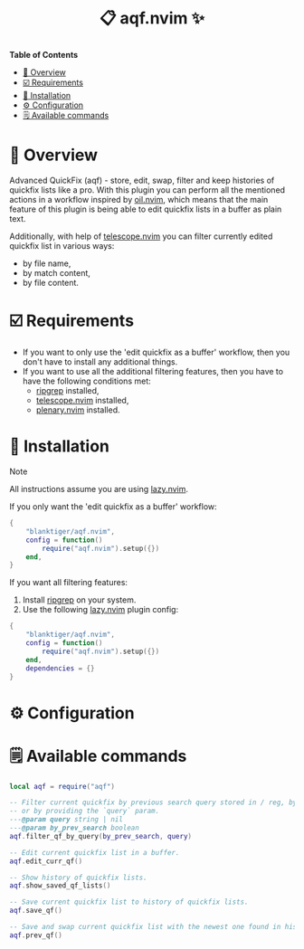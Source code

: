 # <p align="center">📋 aqf.nvim ✨</p>

**Table of Contents**

* [🔭 Overview](#-overview)
* [☑️ Requirements](#️-requirements)
* [🧰 Installation](#-installation)
* [⚙️ Configuration](#️-configuration)
* [🗒️ Available commands](#️-available-commands)

# 🔭 Overview

Advanced QuickFix (aqf) - store, edit, swap, filter and keep histories of quickfix lists like a pro. With this plugin you can perform all the mentioned actions in a workflow inspired by [oil.nvim](https://github.com/stevearc/oil.nvim), which means that the main feature of this plugin is being able to edit quickfix lists in a buffer as plain text.

Additionally, with help of [telescope.nvim](https://github.com/nvim-telescope/telescope.nvim) you can filter currently edited quickfix list in various ways:
- by file name,
- by match content,
- by file content.

# ☑️ Requirements

- If you want to only use the 'edit quickfix as a buffer' workflow, then you don't have to install any additional things.
- If you want to use all the additional filtering features, then you have to have the following conditions met:
    + [ripgrep](https://github.com/BurntSushi/ripgrep) installed,
    + [telescope.nvim](https://github.com/nvim-telescope/telescope.nvim) installed,
    + [plenary.nvim](https://github.com/nvim-lua/plenary.nvim) installed.

# 🧰 Installation

> [!NOTE]
> All instructions assume you are using [lazy.nvim](https://github.com/folke/lazy.nvim).

If you only want the 'edit quickfix as a buffer' workflow:

```lua
{
    "blanktiger/aqf.nvim",
    config = function()
        require("aqf.nvim").setup({})
    end,
}
```

If you want all filtering features:

1. Install [ripgrep](https://github.com/BurntSushi/ripgrep) on your system.
2. Use the following [lazy.nvim](https://github.com/folke/lazy.nvim) plugin config:
```lua
{
    "blanktiger/aqf.nvim",
    config = function()
        require("aqf.nvim").setup({})
    end,
    dependencies = {}
}
```

# ⚙️ Configuration

# 🗒️ Available commands

```lua
local aqf = require("aqf")

-- Filter current quickfix by previous search query stored in / reg, by entering a search query in input field,
-- or by providing the `query` param.
---@param query string | nil
---@param by_prev_search boolean
aqf.filter_qf_by_query(by_prev_search, query)

-- Edit current quickfix list in a buffer.
aqf.edit_curr_qf()

-- Show history of quickfix lists.
aqf.show_saved_qf_lists()

-- Save current quickfix list to history of quickfix lists.
aqf.save_qf()

-- Save and swap current quickfix list with the newest one found in history.
aqf.prev_qf()
```
